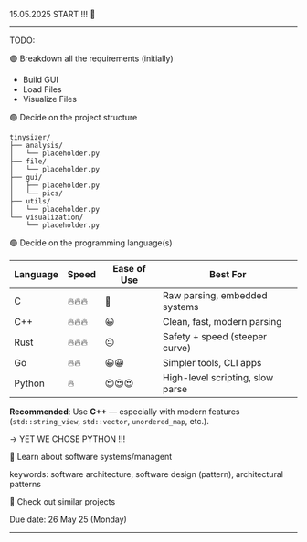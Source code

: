 15.05.2025 START !!! 💨

--------------------------------------------------------

TODO: 

🟢 Breakdown all the requirements (initially)

- Build GUI
- Load Files
- Visualize Files


🟢 Decide on the project structure

```
tinysizer/
├── analysis/
│   └── placeholder.py
├── file/
│   └── placeholder.py
├── gui/
│   ├── placeholder.py
│   └── pics/
├── utils/
│   └── placeholder.py
└── visualization/
    └── placeholder.py
```

 
🟢 Decide on the programming language(s)</summary>

| Language | Speed  | Ease of Use | Best For                         |
| -------- | ------ | ----------- | -------------------------------- |
| C        | 🔥🔥🔥 | 😬          | Raw parsing, embedded systems    |
| C++      | 🔥🔥🔥 | 😀          | Clean, fast, modern parsing      |
| Rust     | 🔥🔥🔥 | 😐          | Safety + speed (steeper curve)   |
| Go       | 🔥🔥   | 😀😀        | Simpler tools, CLI apps          |
| Python   | 🔥     | 😍😍😍      | High-level scripting, slow parse |

**Recommended**: Use **C++** — especially with modern features (`std::string_view`, `std::vector`, `unordered_map`, etc.).

-> YET WE CHOSE PYTHON !!!


🔴 Learn about software systems/managent

keywords: software architecture, software design (pattern), architectural patterns


🔴 Check out similar projects


Due date: 26 May 25 (Monday)

--------------------------------------------------------
